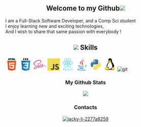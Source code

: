 <h2 style="text-align: center;">Welcome to my Github<img src="https://media.giphy.com/media/hvRJCLFzcasrR4ia7z/giphy.gif" width="35"></h2>

<p style="text-aling:center">
I am a Full-Stack Software Developer, and a Comp Sci student
<br>
I enjoy learning new and exciting technologies, 
<br>
And I wish to share that same passion with everybody !
</p>

## <p style="text-align: center"><img style="text-align:center;" src="https://media2.giphy.com/media/QssGEmpkyEOhBCb7e1/giphy.gif?cid=ecf05e47a0n3gi1bfqntqmob8g9aid1oyj2wr3ds3mg700bl&rid=giphy.gif" width ="25"><b> Skills</b>

</p>

<p align="left" >
<img src="https://raw.githubusercontent.com/devicons/devicon/master/icons/html5/html5-original-wordmark.svg"
        alt="html5" width="40" height="40" />
<img src="https://raw.githubusercontent.com/devicons/devicon/master/icons/css3/css3-original-wordmark.svg"
        alt="css3" width="40" height="40" />
<img src="https://raw.githubusercontent.com/devicons/devicon/master/icons/sass/sass-original.svg" alt="sass"
        width="40" height="40" />
<img src="https://raw.githubusercontent.com/devicons/devicon/master/icons/javascript/javascript-original.svg"
        alt="javascript" width="40" height="40" />
<img src="https://raw.githubusercontent.com/devicons/devicon/master/icons/react/react-original-wordmark.svg"
        alt="react" width="40" height="40" />
<img src="https://raw.githubusercontent.com/devicons/devicon/master/icons/java/java-original.svg" alt="java"
        width="40" height="40" />
<img src="https://raw.githubusercontent.com/devicons/devicon/master/icons/python/python-original.svg" alt="python"
        width="40" height="40" />
<img src="https://raw.githubusercontent.com/devicons/devicon/master/icons/linux/linux-original.svg" alt="linux"
        width="40" height="40" />
<img src="https://www.vectorlogo.zone/logos/git-scm/git-scm-icon.svg" alt="git" width="40" height="40" />
</p>

<h3 style="text-align: center;" class="title4"> My Github Stats </h3>
<p style="text-align: center;"> <img style="text-align: center;" width="50%"
        src="http://github-readme-streak-stats.herokuapp.com/?user=jackythesmurf&theme=radical&date_format=M%20j%5B%2C%20Y%5D&ring=ff3068&fire=ff3068&sideNums=ff3068">
</p>

<h3 style="text-align: center;" class="title5">Contacts</h3>
<p align="center">
<a href="https://linkedin.com/in/jacky-li-2277a8259" target="blank"><img align="center" src="https://raw.githubusercontent.com/rahuldkjain/github-profile-readme-generator/master/src/images/icons/Social/linked-in-alt.svg" alt="jacky-li-2277a8259" height="30" width="40" /></a>
</p>

